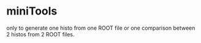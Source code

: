 # miniTools
only to generate one histo  from one ROOT file or one comparison between 2 histos from 2 ROOT files.
